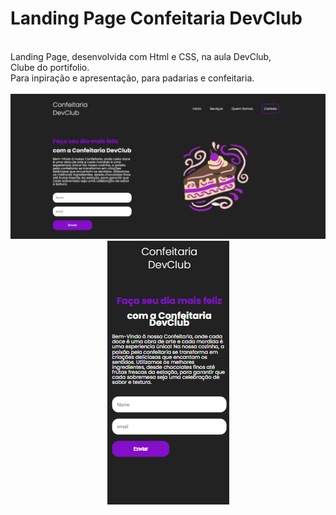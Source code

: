 # Landing Page Confeitaria DevClub
<br>
Landing Page, desenvolvida com Html e CSS, na aula DevClub,<br>
Clube do portifolio.<br> Para inpiração e apresentação, para padarias e confeitaria.
<br>
<br>
<img src="./assets/screencapture.png">
<br>
<center>
<img src="./assets/screencapture tela celular.png">